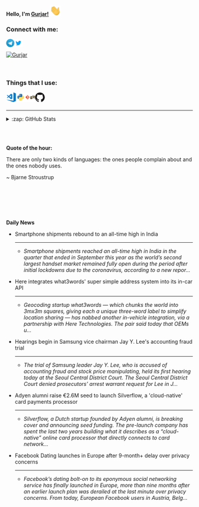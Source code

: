 #### Hello, I'm [Gurjar!](https://GurjarKing.github.io) <img src="https://raw.githubusercontent.com/ABSphreak/ABSphreak/master/gifs/Hi.gif" width="30px"></h2>


### Connect with me:

[<img align="left" alt="Gurjar | Telegram" width="22px" src="https://raw.githubusercontent.com/github/explore/80688e429a7d4ef2fca1e82350fe8e3517d3494d/topics/telegram/telegram.png" />][Telegram]
[<img align="left" alt="Gurjar | Twitter" width="22px" src="https://raw.githubusercontent.com/github/explore/80688e429a7d4ef2fca1e82350fe8e3517d3494d/topics/twitter/twitter.png" />][Twitter]
<br >
<br >
<a href="https://github.com/GurjarKing"><img src="https://komarev.com/ghpvc/?username=GurjarKing" alt="Gurjar" /></a> <br />
<br />
<br />
<!-- <br >

![](https://visitor-badge.glitch.me/badge?page_id=GurjarKing)

<br /> -->

### Things that I use:

[<img align="left" alt="Visual Studio Code" width="26px" src="https://raw.githubusercontent.com/github/explore/80688e429a7d4ef2fca1e82350fe8e3517d3494d/topics/visual-studio-code/visual-studio-code.png" />][VSCode]
[<img align="left" alt="Python" width="26px" src="https://raw.githubusercontent.com/github/explore/80688e429a7d4ef2fca1e82350fe8e3517d3494d/topics/python/python.png" />][Python]
[<img align="left" alt="Git" width="26px" src="https://raw.githubusercontent.com/github/explore/80688e429a7d4ef2fca1e82350fe8e3517d3494d/topics/git/git.png" />][Git]
[<img align="left" alt="GitHub" width="26px" src="https://raw.githubusercontent.com/github/explore/78df643247d429f6cc873026c0622819ad797942/topics/github/github.png" />][Github]

<br />
<br />

---
<details>
  <summary>:zap: GitHub Stats</summary>

<img align="left" alt="Gurjar's Github Stats" src="https://github-readme-stats.vercel.app/api?username=GurjarKing&show_icons=true&hide_border=true&count_private=true&include_all_commit=true&theme=algolia" />

</details>

<!-- ### 🔔 My latest tweet
<a href="https://twitter.com/Gurjar_King43" target="_blank">
	<img src="https://github.com/GurjarKing/GurjarKing/raw/master/tweet.png" width="70%" align="center" alt="Click to view on Twitter" title="My latest tweet, as an image"/>
</a> -->
<br>

<pre>

</pre>

**Quote of the hour:**

There are only two kinds of languages: the ones people complain about and the ones nobody uses.

~ Bjarne Stroustrup
<pre>

</pre>
<br>
<pre>


</pre>
<strong>Daily News</strong>
  
  - Smartphone shipments rebound to an all-time high in India
     <hr/>
     
      - *Smartphone shipments reached an all-time high in India in the quarter that ended in September this year as the world’s second largest handset market remained fully open during the period after initial lockdowns due to the coronavirus, according to a new repor…*
     
  - Here integrates what3words' super simple address system into its in-car API
      <hr/>
      
      - *Geocoding startup what3words — which chunks the world into 3mx3m squares, giving each a unique three-word label to simplify location sharing — has nabbed another in-vehicle integration, via a partnership with Here Technologies. The pair said today that OEMs u…*
      
  - Hearings begin in Samsung vice chairman Jay Y. Lee's accounting fraud trial
      <hr/>
      
      - *The trial of Samsung leader Jay Y. Lee, who is accused of accounting fraud and stock price manipulating, held its first hearing today at the Seoul Central District Court. The Seoul Central District Court denied prosecutors’ arrest warrant request for Lee in J…*
      
  - Adyen alumni raise €2.6M seed to launch Silverflow, a 'cloud-native' card payments processor
      <hr/>
      
      - *Silverflow, a Dutch startup founded by Adyen alumni, is breaking cover and announcing seed funding. The pre-launch company has spent the last two years building what it describes as a “cloud-native” online card processor that directly connects to card network…*
       
  - Facebook Dating launches in Europe after 9-month+ delay over privacy concerns
      <hr/>
       
       - *Facebook’s dating bolt-on to its eponymous social networking service has finally launched in Europe, more than nine months after an earlier launch plan was derailed at the last minute over privacy concerns. From today, European Facebook users in Austria, Belg…*
      

<br />

[VSCode]: https://code.visualstudio.com/
[Python]: https://www.python.org/
[Git]: https://git-scm.com/
[Github]: https://github.com/
[Telegram]: https://t.me/Gurjar_King/
[Twitter]: https://twitter.com/Gurjar_King43/
